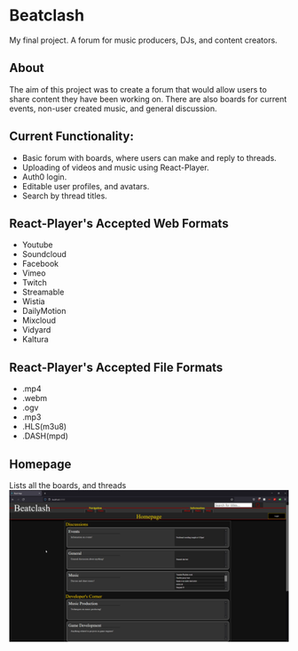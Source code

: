# Beatclash
My final project. A forum for music producers, DJs, and content creators.

## About
The aim of this project was to create a forum that would allow users to share content they have been working on. There are also boards for current events, non-user created music, and general discussion.

## Current Functionality:
* Basic forum with boards, where users can make and reply to threads.
* Uploading of videos and music using React-Player.
* Auth0 login.
* Editable user profiles, and avatars.
* Search by thread titles.

## React-Player's Accepted Web Formats
* Youtube
* Soundcloud
* Facebook
* Vimeo
* Twitch
* Streamable
* Wistia
* DailyMotion
* Mixcloud
* Vidyard
* Kaltura

## React-Player's Accepted File Formats
* .mp4
* .webm
* .ogv
* .mp3
* .HLS(m3u8)
* .DASH(mpd)

## Homepage
Lists all the boards, and threads
![homepage gif](./_ReadmeImages/Home.gif)
